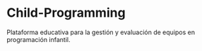 # Child-Programming
  Plataforma educativa para la gestión y evaluación de equipos en programación infantil.
